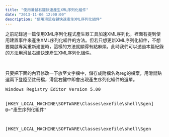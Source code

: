 ```yaml
---
title: "使用滑鼠右鍵快速產生XML序列化組件"
date: "2013-11-06 12:00:00"
description: "使用滑鼠右鍵快速產生XML序列化組件"
---
```


<p>之前記錄過一篇使用XML序列化程式產生器工具加速XML序列化，裡面有提到使用建置事件來產生XML序列化組件的方法。但若只想更新XML序列化組件，不想要開啟專案重新建置時，這樣的方法就顯得有點麻煩。此時我們可以透過本篇紀錄的方法用滑鼠右建快速產生XML序列化組件。</p>  <p> </p>  <p>只要把下面的內容修改一下放至文字檔中，儲存成附檔名為reg的檔案，用滑鼠點選兩下登陸至註冊檔，滑鼠右鍵中即會出現產生序列化組件的選單。</p>  <div style="padding-bottom: 0px; margin: 0px; padding-left: 0px; padding-right: 0px; display: inline; float: none; padding-top: 0px" id="scid:812469c5-0cb0-4c63-8c15-c81123a09de7:021ce7a5-6790-46bf-8a1a-cb16d40de951" class="wlWriterEditableSmartContent"><pre name="code" class="xml">Windows Registry Editor Version 5.00 
 
[HKEY_LOCAL_MACHINE\SOFTWARE\Classes\exefile\shell\Sgen]
@="產生序列化組件" 
 
[HKEY_LOCAL_MACHINE\SOFTWARE\Classes\exefile\shell\Sgen